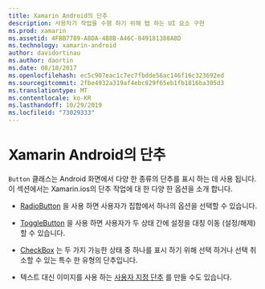 ```yaml
---
title: Xamarin Android의 단추
description: 사용자가 작업을 수행 하기 위해 탭 하는 UI 요소 구현
ms.prod: xamarin
ms.assetid: 4FBB7789-A8DA-4B8B-A46C-849181388A8D
ms.technology: xamarin-android
author: davidortinau
ms.author: daortin
ms.date: 08/18/2017
ms.openlocfilehash: ec5c907eac1c7ec7fbdde56ac146f16c323692ed
ms.sourcegitcommit: 2fbe4932a319af4ebc829f65eb1fb1816ba305d3
ms.translationtype: MT
ms.contentlocale: ko-KR
ms.lasthandoff: 10/29/2019
ms.locfileid: "73029333"
---
```

# <a name="buttons-in-xamarinandroid"></a>Xamarin Android의 단추

`Button` 클래스는 Android 화면에서 다양 한 종류의 단추를 표시 하는 데 사용 됩니다. 이 섹션에서는 Xamarin.ios의 단추 작업에 대 한 다양 한 옵션을 소개 합니다.

- [RadioButton](~/android/user-interface/controls/buttons/radio-button.md) 을 사용 하면 사용자가 집합에서 하나의 옵션을 선택할 수 있습니다.

- [ToggleButton](~/android/user-interface/controls/buttons/toggle-button.md) 을 사용 하면 사용자가 두 상태 간에 설정을 대칭 이동 (설정/해제) 할 수 있습니다.

- [CheckBox](~/android/user-interface/controls/buttons/check-box.md) 는 두 가지 가능한 상태 중 하나를 표시 하기 위해 선택 하거나 선택 취소할 수 있는 특수 한 유형의 단추입니다.

- 텍스트 대신 이미지를 사용 하는 [사용자 지정 단추](~/android/user-interface/controls/buttons/custom-button.md) 를 만들 수도 있습니다.
